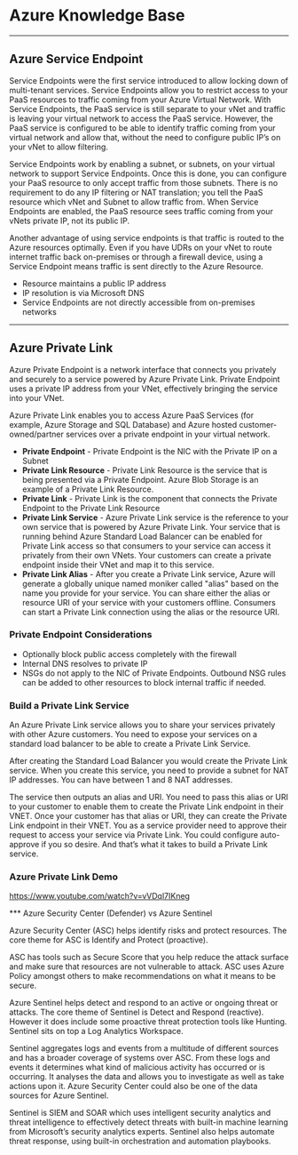 # Azure Knowledge Base
***
## Azure Service Endpoint
Service Endpoints were the first service introduced to allow locking down of multi-tenant services. Service Endpoints allow you to restrict access to your PaaS resources to traffic coming from your Azure Virtual Network. With Service Endpoints, the PaaS service is still separate to your vNet and traffic is leaving your virtual network to access the PaaS service. However, the PaaS service is configured to be able to identify traffic coming from your virtual network and allow that, without the need to configure public IP’s on your vNet to allow filtering.

Service Endpoints work by enabling a subnet, or subnets, on your virtual network to support Service Endpoints. Once this is done, you can configure your PaaS resource to only accept traffic from those subnets. There is no requirement to do any IP filtering or NAT translation; you tell the PaaS resource which vNet and Subnet to allow traffic from. When Service Endpoints are enabled, the PaaS resource sees traffic coming from your vNets private IP, not its public IP.

Another advantage of using service endpoints is that traffic is routed to the Azure resources optimally. Even if you have UDRs on your vNet to route internet traffic back on-premises or through a firewall device, using a Service Endpoint means traffic is sent directly to the Azure Resource.

- Resource maintains a public IP address
- IP resolution is via Microsoft DNS
- Service Endpoints are not directly accessible from on-premises networks

***
## Azure Private Link

Azure Private Endpoint is a network interface that connects you privately and securely to a service powered by Azure Private Link. Private Endpoint uses a private IP address from your VNet, effectively bringing the service into your VNet.

Azure Private Link enables you to access Azure PaaS Services (for example, Azure Storage and SQL Database) and Azure hosted customer-owned/partner services over a private endpoint in your virtual network.

- **Private Endpoint** - Private Endpoint is the NIC with the Private IP on a Subnet
- __Private Link Resource__ - Private Link Resource is the service that is being presented via a Private Endpoint. Azure Blob Storage is an example of a Private Link Resource.
- __Private Link__ - Private Link is the component that connects the Private Endpoint to the Private Link Resource
- __Private Link Service__ - Azure Private Link service is the reference to your own service that is powered by Azure Private Link. Your service that is running behind Azure Standard Load Balancer can be enabled for Private Link access so that consumers to your service can access it privately from their own VNets. Your customers can create a private endpoint inside their VNet and map it to this service.
- __Private Link Alias__ - After you create a Private Link service, Azure will generate a globally unique named moniker called "alias" based on the name you provide for your service. You can share either the alias or resource URI of your service with your customers offline. Consumers can start a Private Link connection using the alias or the resource URI.

### Private Endpoint Considerations
- Optionally block public access completely with the firewall
- Internal DNS resolves to private IP
- NSGs do not apply to the NIC of Private Endpoints. Outbound NSG rules can be added to other resources to block internal traffic if needed.

### Build a Private Link Service
An Azure Private Link service allows you to share your services privately with other Azure customers. You need to expose your services on a standard load balancer to be able to create a Private Link Service.

After creating the Standard Load Balancer you would create the Private Link service. When you create this service, you need to provide a subnet for NAT IP addresses. You can have between 1 and 8 NAT addresses.

The service then outputs an alias and URI. You need to pass this alias or URI to your customer to enable them to create the Private Link endpoint in their VNET.
Once your customer has that alias or URI, they can create the Private Link endpoint in their VNET. You as a service provider need to approve their request to access your service via Private Link. You could configure auto-approve if you so desire.
And that’s what it takes to build a Private Link service.

### Azure Private Link Demo

https://www.youtube.com/watch?v=vVDql7IKneg

*** Azure Security Center (Defender) vs Azure Sentinel

Azure Security Center (ASC) helps identify risks and protect resources. The core theme for ASC is Identify and Protect (proactive).

ASC has tools such as Secure Score that you help reduce the attack surface and make sure that resources are not vulnerable to attack.  ASC uses Azure Policy amongst others to make recommendations on what it means to be secure.

Azure Sentinel helps detect and respond to an active or ongoing threat or attacks. The core theme of Sentinel is Detect and Respond (reactive). However it does include some proactive threat protection tools like Hunting. Sentinel sits on top a Log Analytics Workspace.

Sentinel aggregates logs and events from a multitude of different sources and has a broader coverage of systems over ASC. From these logs and events it determines what kind of malicious activity has occurred or is occurring. It analyses the data and allows you to investigate as well as take actions upon it. Azure Security Center could also be one of the data sources for Azure Sentinel.

Sentinel is SIEM and SOAR which uses intelligent security analytics and threat intelligence to effectively detect threats with built-in machine learning from Microsoft’s security analytics experts. Sentinel also helps automate threat response, using built-in orchestration and automation playbooks.

